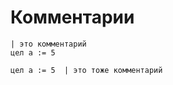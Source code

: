 # Комментарии

```1c
| это комментарий
цел а := 5
```

```1c
цел а := 5  | это тоже комментарий
```
